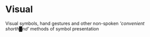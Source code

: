 # Visual


Visual symbols, hand gestures and other non-spoken *'convenient shorth█nd'* methods of symbol presentation

